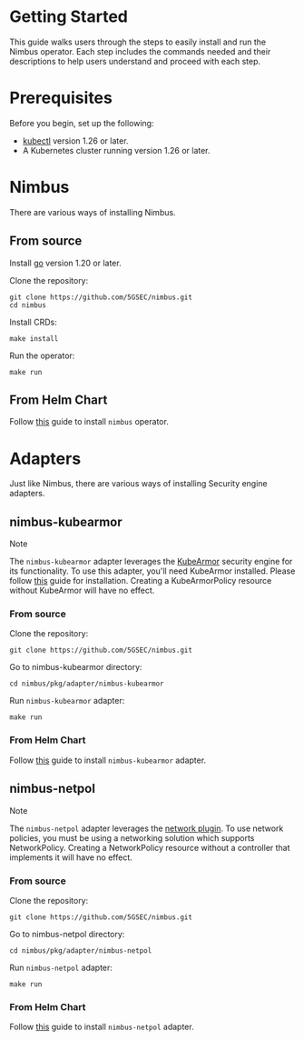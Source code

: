# Getting Started

This guide walks users through the steps to easily install and run the Nimbus operator. Each step includes the commands
needed and their descriptions to help users understand and proceed with each step.

# Prerequisites

Before you begin, set up the following:

- [kubectl](https://kubernetes.io/docs/tasks/tools/#kubectl) version 1.26 or later.
- A Kubernetes cluster running version 1.26 or later.

# Nimbus

There are various ways of installing Nimbus.

## From source

Install [go](https://go.dev/doc/install) version 1.20 or later.

Clone the repository:

```shell
git clone https://github.com/5GSEC/nimbus.git
cd nimbus
```

Install CRDs:

```shell
make install
```

Run the operator:

```shell
make run
```

## From Helm Chart

Follow [this](../deployments/nimbus/Readme.md) guide to install `nimbus` operator.

# Adapters

Just like Nimbus, there are various ways of installing Security engine adapters.

## nimbus-kubearmor

> [!Note]
> The `nimbus-kubearmor` adapter leverages the [KubeArmor](https://kubearmor.io) security engine for its functionality.
> To use this adapter, you'll need KubeArmor installed. Please
> follow [this](https://github.com/kubearmor/KubeArmor/blob/main/getting-started/deployment_guide.md) guide for
> installation.
> Creating a KubeArmorPolicy resource without KubeArmor will have no effect.

### From source

Clone the repository:

```shell
git clone https://github.com/5GSEC/nimbus.git
```

Go to nimbus-kubearmor directory:

```shell
cd nimbus/pkg/adapter/nimbus-kubearmor
```

Run `nimbus-kubearmor` adapter:

```shell
make run
```

### From Helm Chart

Follow [this](../deployments/nimbus-kubearmor/Readme.md) guide to install `nimbus-kubearmor` adapter.

## nimbus-netpol

> [!Note]
> The `nimbus-netpol` adapter leverages
> the [network plugin](https://kubernetes.io/docs/concepts/extend-kubernetes/compute-storage-net/network-plugins/).
> To use network policies, you must be using a networking solution which supports NetworkPolicy. Creating a
> NetworkPolicy resource without a controller that implements it will have no effect.

### From source

Clone the repository:

```shell
git clone https://github.com/5GSEC/nimbus.git
```

Go to nimbus-netpol directory:

```shell
cd nimbus/pkg/adapter/nimbus-netpol
```

Run `nimbus-netpol` adapter:

```shell
make run
```

### From Helm Chart

Follow [this](../deployments/nimbus-netpol/Readme.md) guide to install `nimbus-netpol` adapter.
